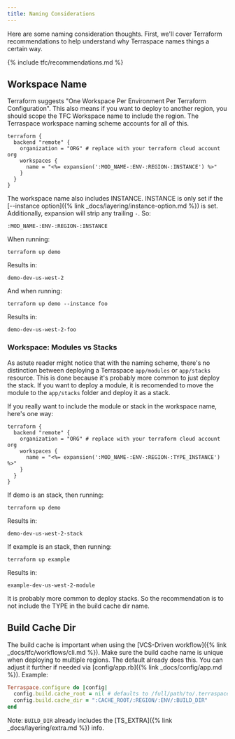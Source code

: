 ```yaml
---
title: Naming Considerations
---
```


Here are some naming consideration thoughts. First, we'll cover Terraform recommendations to help understand why Terraspace names things a certain way.

{% include tfc/recommendations.md %}

## Workspace Name

Terraform suggests "One Workspace Per Environment Per Terraform Configuration". This also means if you want to deploy to another region, you should scope the TFC Workspace name to include the region. The Terraspace workspace naming scheme accounts for all of this.

```hcl
terraform {
  backend "remote" {
    organization = "ORG" # replace with your terraform cloud account org
    workspaces {
      name = "<%= expansion(':MOD_NAME-:ENV-:REGION-:INSTANCE') %>"
    }
  }
}
```

The workspace name also includes INSTANCE. INSTANCE is only set if the [--instance option]({% link _docs/layering/instance-option.md %}) is set.  Additionally, expansion will strip any trailing `-`. So:

    :MOD_NAME-:ENV-:REGION-:INSTANCE

When running:

    terraform up demo

Results in:

    demo-dev-us-west-2

And when running:

    terraform up demo --instance foo

Results in:

    demo-dev-us-west-2-foo

### Workspace: Modules vs Stacks

As astute reader might notice that with the naming scheme, there's no distinction between deploying a Terraspace `app/modules` or `app/stacks` resource.  This is done because it's probably more common to just deploy the stack.  If you want to deploy a module, it is recomended to move the module to the `app/stacks` folder and deploy it as a stack.

If you really want to include the module or stack in the workspace name, here's one way:

```hcl
terraform {
  backend "remote" {
    organization = "ORG" # replace with your terraform cloud account org
    workspaces {
      name = "<%= expansion(':MOD_NAME-:ENV-:REGION-:TYPE_INSTANCE') %>"
    }
  }
}
```

If demo is an stack, then running:

    terraform up demo

Results in:

    demo-dev-us-west-2-stack

If example is an stack, then running:

    terraform up example

Results in:

    example-dev-us-west-2-module

It is probably more common to deploy stacks. So the recommendation is to not include the TYPE in the build cache dir name.

## Build Cache Dir

The build cache is important when using the [VCS-Driven workflow]({% link _docs/tfc/workflows/cli.md %}).  Make sure the build cache name is unique when deploying to multiple regions. The default already does this. You can adjust it further if needed via [config/app.rb]({% link _docs/config/app.md %}). Example:

```ruby
Terraspace.configure do |config|
  config.build.cache_root = nil # defaults to /full/path/to/.terraspace-cache
  config.build.cache_dir = ":CACHE_ROOT/:REGION/:ENV/:BUILD_DIR"
end
```

Note: `BUILD_DIR` already includes the [TS_EXTRA]({% link _docs/layering/extra.md %}) info.
